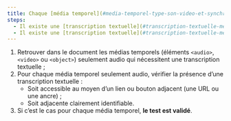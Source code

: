 ```yaml
---
title: Chaque [média temporel](#media-temporel-type-son-video-et-synchronise) pré-enregistré seulement audio, vérifie-t-il, si nécessaire, l’une de ces conditions (hors cas particuliers) ?
steps:
  - Il existe une [transcription textuelle](#transcription-textuelle-media-temporel) accessible via un [lien ou bouton adjacent](#lien-ou-bouton-adjacent) ;
  - Il existe une [transcription textuelle](#transcription-textuelle-media-temporel) adjacente clairement identifiable.
---
```


1. Retrouver dans le document les médias temporels (éléments `<audio>`, `<video>` ou `<object>`) seulement audio qui nécessitent une transcription textuelle ;
2. Pour chaque média temporel seulement audio, vérifier la présence d’une transcription textuelle :
   - Soit accessible au moyen d’un lien ou bouton adjacent (une URL ou une ancre) ;
   - Soit adjacente clairement identifiable.
3. Si c’est le cas pour chaque média temporel, **le test est validé**.
